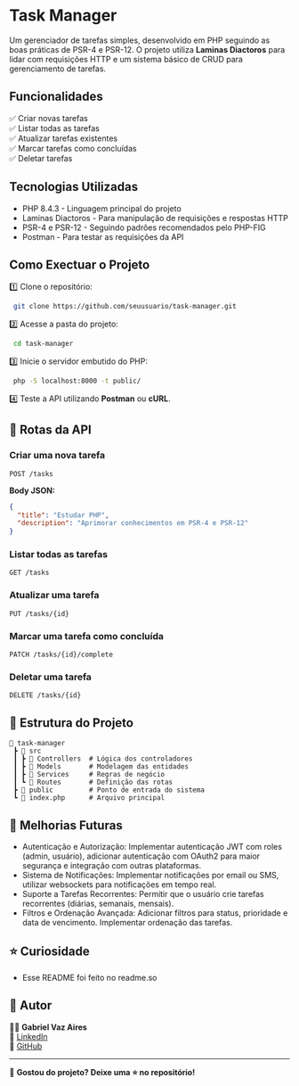 # Task Manager

Um gerenciador de tarefas simples, desenvolvido em PHP seguindo as boas práticas de PSR-4 e PSR-12. O projeto utiliza **Laminas Diactoros** para lidar com requisições HTTP e um sistema básico de CRUD para gerenciamento de tarefas.

## Funcionalidades

✅ Criar novas tarefas </br>
✅ Listar todas as tarefas </br>
✅ Atualizar tarefas existentes </br>
✅ Marcar tarefas como concluídas </br>
✅ Deletar tarefas

## Tecnologias Utilizadas
* PHP 8.4.3 - Linguagem principal do projeto </br>
* Laminas Diactoros - Para manipulação de requisições e respostas HTTP </br>
* PSR-4 e PSR-12 - Seguindo padrões recomendados pelo PHP-FIG </br>
* Postman - Para testar as requisições da API

## Como Exectuar o Projeto
1️⃣ Clone o repositório:
```bash
 git clone https://github.com/seuusuario/task-manager.git
```

2️⃣ Acesse a pasta do projeto:
```bash
 cd task-manager
```

3️⃣ Inicie o servidor embutido do PHP:
```bash
 php -S localhost:8000 -t public/
```

4️⃣ Teste a API utilizando **Postman** ou **cURL**.

## 📡 Rotas da API

### Criar uma nova tarefa
```http
POST /tasks
```
**Body JSON:**
```json
{
  "title": "Estudar PHP",
  "description": "Aprimorar conhecimentos em PSR-4 e PSR-12"
}
```

### Listar todas as tarefas
```http
GET /tasks
```

### Atualizar uma tarefa
```http
PUT /tasks/{id}
```

### Marcar uma tarefa como concluída
```http
PATCH /tasks/{id}/complete
```

### Deletar uma tarefa
```http
DELETE /tasks/{id}
```

## 📌 Estrutura do Projeto
```
📂 task-manager
 ┣ 📂 src
 ┃ ┣ 📂 Controllers  # Lógica dos controladores
 ┃ ┣ 📂 Models       # Modelagem das entidades
 ┃ ┣ 📂 Services     # Regras de negócio
 ┃ ┗ 📂 Routes       # Definição das rotas
 ┣ 📂 public         # Ponto de entrada do sistema
 ┗ 📜 index.php      # Arquivo principal
```

## 📌 Melhorias Futuras
* Autenticação e Autorização: Implementar autenticação JWT com roles (admin, usuário), adicionar autenticação com OAuth2 para maior segurança e integração com outras plataformas.</br>
* Sistema de Notificações: Implementar notificações por email ou SMS, utilizar websockets para notificações em tempo real. </br>
* Suporte a Tarefas Recorrentes: Permitir que o usuário crie tarefas recorrentes (diárias, semanais, mensais). </br>
* Filtros e Ordenação Avançada: Adicionar filtros para status, prioridade e data de vencimento. Implementar ordenação das tarefas.

## ⭐ Curiosidade
* Esse README foi feito no readme.so

## 📌 Autor
👨‍💻 **Gabriel Vaz Aires**  
💼 [LinkedIn](https://linkedin.com/in/gabrielvazaires)  
📂 [GitHub](https://github.com/gabrielz11)  

---
📢 **Gostou do projeto? Deixe uma ⭐ no repositório!**

